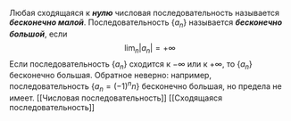 Любая сходящаяся к ___нулю___ числовая последовательность называется ___бесконечно малой___. Последовательность $\{a_{n}\}$ называется ___бесконечно большой___, если $$
\lim_{ n } |a_{n}| = +\infty
$$
Если последовательность $\{ a_{n} \}$ сходится к $-\infty$ или к $+\infty$, то $\{ a_{n} \}$ бесконечно большая. Обратное неверно: например, последовательность $\{ a_{n} = (-1)^n n\}$ бесконечно большая, но предела не имеет.
[[Числовая последовательность]]
[[Сходящаяся последовательность]]
